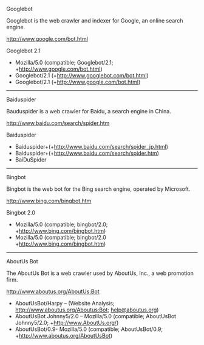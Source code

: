 
Googlebot

Googlebot is the web crawler and indexer for Google, an online search engine.

http://www.google.com/bot.html

Googlebot 2.1

+ Mozilla/5.0 (compatible; Googlebot/2.1; +http://www.google.com/bot.html)
+ Googlebot/2.1 (+http://www.googlebot.com/bot.html)
+ Googlebot/2.1 (+http://www.google.com/bot.html)


----
Baiduspider

Bauduspider is a web crawler for Baidu, a search engine in China.

http://www.baidu.com/search/spider.htm


Baiduspider

+ Baiduspider+(+http://www.baidu.com/search/spider_jp.html)
+ Baiduspider+(+http://www.baidu.com/search/spider.htm)
+ BaiDuSpider

----

Bingbot

Bingbot is the web bot for the Bing search engine, operated by Microsoft.

http://www.bing.com/bingbot.htm

Bingbot 2.0

+ Mozilla/5.0 (compatible; bingbot/2.0; +http://www.bing.com/bingbot.htm)
+ Mozilla/5.0 (compatible; bingbot/2.0 +http://www.bing.com/bingbot.htm)


----

AboutUs Bot

The AboutUs Bot is a web crawler used by AboutUs, Inc., a web promotion firm.

http://www.aboutus.org/AboutUs:Bot


+ AboutUsBot/Harpy – (Website Analysis; http://www.aboutus.org/Aboutus:Bot; help@aboutus.org)
+ AboutUsBot Johnny5/2.0 – Mozilla/5.0 (compatible; AboutUsBot Johnny5/2.0; +http://www.AboutUs.org/)
+ AboutUsBot/0.9- Mozilla/5.0 (compatible; AboutUsBot/0.9; +http://www.aboutus.org/AboutUsBot)

